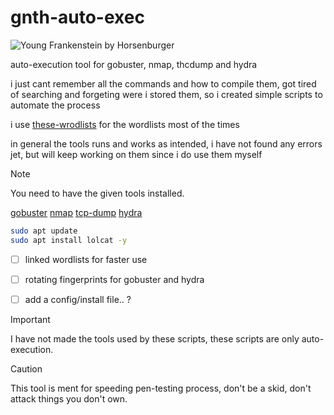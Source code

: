 # gnth-auto-exec
![Young Frankenstein by Horsenburger](https://16colo.rs/pack/mist1024/HORSENBURGER-YOUNG_FRANKENSTEIN.PNG)


auto-execution tool for gobuster, nmap, thcdump and hydra

i just cant remember all the commands and how to compile them, got tired of searching and forgeting were i stored them, so i created simple scripts to automate the process

i use [these-wrodlists](https://github.com/danielmiessler/SecLists) for the wordlists most of the times

in general the tools runs and works as intended, i have not found any errors jet, but will keep working on them since i do use them myself


> [!NOTE]
> You need to have the given tools installed.

[gobuster](https://github.com/OJ/gobuster)
[nmap](https://github.com/nmap/nmap)
[tcp-dump](https://github.com/the-tcpdump-group/tcpdump)
[hydra](https://github.com/vanhauser-thc/thc-hydra)


```bash
sudo apt update
sudo apt install lolcat -y
```


- [ ] linked wordlists for faster use
- [ ] rotating fingerprints for gobuster and hydra
- [ ] add a config/install file.. ?


> [!IMPORTANT]
> I have not made the tools used by these scripts, these scripts are only auto-execution.


> [!CAUTION]
> This tool is ment for speeding pen-testing process, don't be a skid, don't attack things you don't own.
